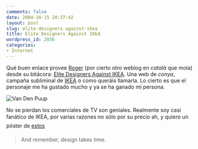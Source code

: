 ```yaml
---
comments: false
date: 2004-10-15 20:37:42
layout: post
slug: elite-designers-against-ikea
title: Elite Designers Against IKEA
wordpress_id: 2036
categories:
- Internet
---
```


Qué buen enlace provee [Roger](http://www.ambcompte.net/) (por cierto otro weblog en _català_ que mola) desde su bitácora: [Elite Designers Against IKEA](http://elitedesigners.org/). Una web de _conya_, campaña subliminal de [IKEA](http://www.ikea.es) o como queráis llamarla. Lo cierto es que el personaje me ha gustado mucho y ya se ha ganado mi persona.





![Van Den Puup](http://www.minid.net/images/elite-against-ikea.png)





No se pierdan los comerciales de TV son geniales. Realmente soy casi fanático de IKEA, por varias razones no sólo por su precio ah, y quiero un póster de [estos](http://elitedesigners.org/08_commercials.asp?media=posters)





> And remember, design takes time.




 
